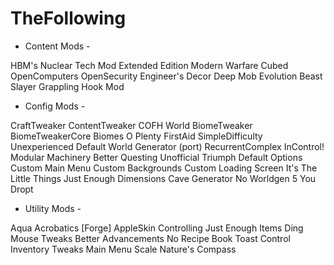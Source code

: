 # TheFollowing

- Content Mods -

HBM's Nuclear Tech Mod Extended Edition
Modern Warfare Cubed
OpenComputers
OpenSecurity
Engineer's Decor
Deep Mob Evolution
Beast Slayer
Grappling Hook Mod

- Config Mods -

CraftTweaker
ContentTweaker
COFH World
BiomeTweaker
BiomeTweakerCore
Biomes O Plenty
FirstAid
SimpleDifficulty
Unexperienced
Default World Generator (port)
RecurrentComplex 
InControl!
Modular Machinery
Better Questing Unofficial
Triumph
Default Options
Custom Main Menu
Custom Backgrounds
Custom Loading Screen
It's The Little Things
Just Enough Dimensions
Cave Generator
No Worldgen 5 You
Dropt


- Utility Mods -

Aqua Acrobatics [Forge]
AppleSkin
Controlling
Just Enough Items
Ding
Mouse Tweaks
Better Advancements
No Recipe Book
Toast Control
Inventory Tweaks
Main Menu Scale
Nature's Compass
